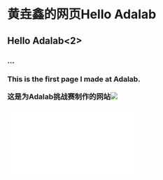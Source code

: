 <!DOCTYPE html>

<html lang="zh-CN">

<head>
    <meta charset="utf-8">
    <title>我的个人网站</title>
</head>

<body>
<h1>黄垚鑫的网页Hello Adalab</h1>
<h2>Hello Adalab<2>
    <h3>...<h3>
<p>This is the first page I made at Adalab.</p>
<p>
这是为Adalab挑战赛制作的网站<a href="https://stock.tuchong.com"><img src="https://www.adalab.cn/images/adalab.png">
</a>
</p>
<iframe src="//player.bilibili.com/player.html?aid=798694555&bvid=BV1ty4y1m7pZ&cid=282054957&page=1" scrolling="no" border="0" frameborder="no" framespacing="0" allowfullscreen="true"> </iframe>
